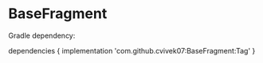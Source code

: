 # BaseFragment


Gradle dependency:

dependencies {
	        implementation 'com.github.cvivek07:BaseFragment:Tag'
	}
